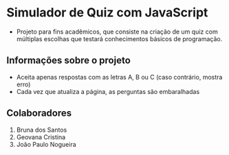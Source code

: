  # Simulador de Quiz com JavaScript
- Projeto para fins acadêmicos, que consiste na criação de um quiz com múltiplas escolhas que testará conhecimentos básicos de programação.

## Informações sobre o projeto
- Aceita apenas respostas com as letras A, B ou C (caso contrário, mostra erro)
- Cada vez que atualiza a página, as perguntas são embaralhadas

## Colaboradores 
1. Bruna dos Santos
2. Geovana Cristina
3. João Paulo Nogueira
